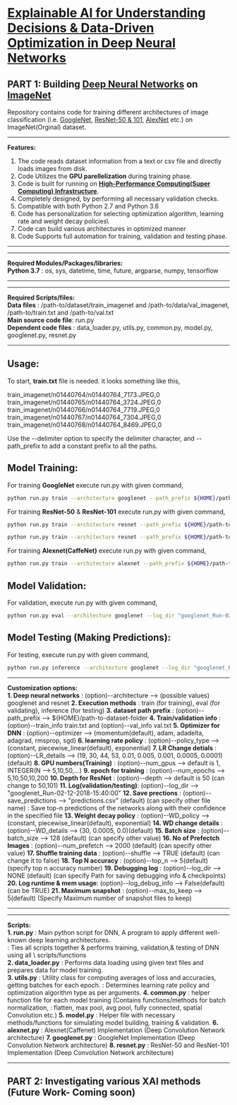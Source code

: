 # [Explainable AI for Understanding Decisions & Data-Driven Optimization in Deep Neural Networks](https://www.researchgate.net/publication/326586154_Explainable_AI_for_Understanding_Decisions_and_Data-Driven_Optimization_of_the_Choquet_Integral)

## PART 1: Building [Deep Neural Networks](https://en.wikipedia.org/wiki/Deep_learning#Deep_neural_networks) on [ImageNet](http://www.image-net.org/) 
Repository contains code for training different architectures of image classification (i.e. [GoogleNet](https://www.cs.unc.edu/~wliu/papers/GoogLeNet.pdf), [ResNet-50 & 101](https://arxiv.org/abs/1512.03385), [AlexNet](https://papers.nips.cc/paper/4824-imagenet-classification-with-deep-convolutional-neural-networks.pdf) etc.) on ImageNet(Orginal) dataset.

**************************
**Features:**
1. The code reads dataset information from a text or csv file and directly loads images from disk.
2. Code Utilizes the __GPU parellelization__ during training phase.
3. Code is built for running on __[High-Performance Computing(Super Computing) Infrastructure](https://en.wikipedia.org/wiki/Supercomputer)__.
4. Completely designed, by performing all necessary validation checks.
5. Compatible with both Python 2.7 and Python 3.6
6. Code has personalization for selecting optimization algorithm, learning rate and weight decay policies\
7. Code can build various architectures in optimized manner
8. Code Supports full automation for training, validation and testing phase.
**************************

**************************
**Required Modules/Packages/libraries:**\
__Python 3.7__ : os, sys, datetime, time, future, argparse, numpy, tensorflow
**************************

**************************
**Required Scripts/files:**\
__Data files__           : /path-to/dataset/train_imagenet and /path-to/data/val_imagenet, /path-to/train.txt and /path-to/val.txt \
__Main source code file__: run.py \
__Dependent code files__ : data_loader.py, utils.py, common.py, model.py, googlenet.py, resnet.py
**************************

## Usage: 

To start, __train.txt__ file is needed. it looks something like this,

train_imagenet/n01440764/n01440764_7173.JPEG,0\
train_imagenet/n01440765/n01440764_3724.JPEG,0\
train_imagenet/n01440766/n01440764_7719.JPEG,0\
train_imagenet/n01440767/n01440764_7304.JPEG,0\
train_imagenet/n01440768/n01440764_8469.JPEG,0

Use the --delimiter option to specify the delimiter character, and --path_prefix to add a constant prefix to all the paths.

## Model Training:

For training __GoogleNet__ execute run.py with given command,

```bash
python run.py train --architecture googlenet --path_prefix ${HOME}/path-to-dataset-folder --train_info train.txt --optimizer adam --num_epochs 5
```
For training __ResNet-50__ & __ResNet-101__ execute run.py with given command,

```bash
python run.py train --architecture resnet --path_prefix ${HOME}/path-to-dataset-folder --train_info train.txt --optimizer adam --num_epochs 5 --depth 50
```
```bash
python run.py train --architecture resnet --path_prefix ${HOME}/path-to-dataset-folder --train_info train.txt --optimizer adam --num_epochs 5 --depth 101
```

For training __Alexnet(CaffeNet)__ execute run.py with given command,

```bash
python run.py train --architecture alexnet --path_prefix ${HOME}/path-to-dataset-folder --train_info train.txt --optimizer adam --num_epochs 5
```

## Model Validation:

For validation, execute run.py with given command,

```bash
python run.py eval --architecture googlenet --log_dir "googlenet_Run-02-12-2018-15:40:00" --path_prefix /path/to/imagenet/train/ --val_info val.txt
```
## Model Testing (Making Predictions):

For testing, execute run.py with given command,

```bash
python run.py inference --architecture googlenet --log_dir "googlenet_Run-02-12-2018-15:40:00" --path_prefix /path/to/imagenet/train/ --val_info val.txt --save_predictions preds.txt
```

**************************
**Customization options:**\
__1.  Deep neural networks__   : (option)--architecture --> (possible values)  googlenet and resnet 
__2.  Execution methods__      : train (for training), eval (for validating), inference (for testing) 
__3.  dataset path prefix__    : (option)--path_prefix  --> ${HOME}/path-to-dataset-folder 
__4.  Train/validation info__  : (option)--train_info train.txt and (option)--val_info val.txt 
__5.  Optimizer for DNN__      : (option)--optimizer --> (momentum(default), adam, adadelta, adagrad, rmsprop, sgd) 
__6.  learning rate policy__   : (option)--policy_type --> (constant, piecewise_linear(default), exponential) 
__7.  LR Change detials__      : (option)--LR_details --> (19, 30, 44, 53, 0.01, 0.005, 0.001, 0.0005, 0.0001)(default)
__8.  GPU numbers(Training)__  : (option)--num_gpus --> default is 1, INTEGER(N --> 5,10,50,...) 
__9.  epoch for training__     : (option)--num_epochs --> 5,10,50,10,200 
__10. Depth for ResNet__       : (option)--depth --> default is 50 (can change to 50,101)
__11. Log(validation/testing)__: (option)--log_dir --> "googlenet_Run-02-12-2018-15:40:00"
__12. Save prections__         : (option)--save_predictions --> "predictions.csv" (default) (can specify other file name)
                           : Save top-n predictions of the networks along with their confidence in the specified file
__13. Weight decay policy__    : (option)--WD_policy --> (constant, piecewise_linear(default), exponential) 
__14. WD change details__      : (option)--WD_details --> (30, 0.0005, 0.0)(default)
__15. Batch size__             : (option)--batch_size --> 128 (default) (can specify other value)
__16. No of Prefectch Images__ : (option)--num_prefetch --> 2000 (default) (can specify other value)
__17. Shuffle training data__  : (option)--shuffle --> TRUE (default) (can change it to false)
__18. Top N accuracy__         : (option)--top_n --> 5(default) (specify top n accuracy number) 
__19. Debugging log__          : (option)--log_dir --> NONE (default) (can specify Path for saving debugging info & checkpoints)
__20. Log runtime & mem usage__: (option)--log_debug_info --> False(default) (can be TRUE)
__21. Maximum snapshot__       : (option)--max_to_keep --> 5(default) (Specify Maximum number of snapshot files to keep)
**************************

**************************
**Scripts:**\
__1. run.py__          : Main python script for DNN, A program to apply different well-known deep learning architectures.\
                       : Ties all scripts together & performs training, validation,& testing of DNN using all \                                      scripts/functions\
__2. data_loader.py__  : Performs data loading using given text files and prepares data for model training. \
__3. utils.py__        : Utility class for computing averages of loss and accuracies, getting batches for each epoch.
                       : Determines learning rate policy and optimization algorithm type as per arguments.
__4. common.py__       : helper function file for each model training (Contains functions/methods for batch normalization,                          : flatten, max pool, avg pool, fully connected, spatial Convolution etc.)
__5. model.py__        : Helper file with necessary methods/functions for simulating model building, training & validation.
__6. alexnet.py__      : Alexnet(Caffenet) Implementation (Deep Convolution Network architecture)
__7. googlenet.py__    : GoogleNet Implementation (Deep Convolution Network architecture) 
__8. resnet.py__       : ResNet-50 and ResNet-101 Implementation (Deep Convolution Network architecture)
**************************

## PART 2: Investigating various XAI methods (Future Work- Coming soon)
